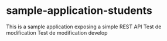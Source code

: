# sample-application-students
 This is a sample application exposing a simple REST API
Test de modification
Test de modification develop

